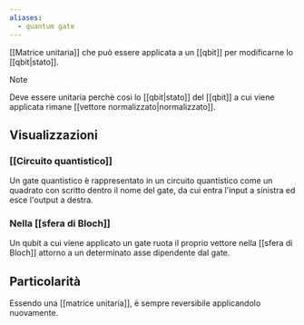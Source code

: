 ```yaml
---
aliases:
  - quantum gate
---
```

[[Matrice unitaria]] che può essere applicata a un [[qbit]] per modificarne lo [[qbit|stato]].

> [!Note]
> Deve essere unitaria perchè così lo [[qbit|stato]] del [[qbit]] a cui viene applicata rimane [[vettore normalizzato|normalizzato]].

## Visualizzazioni

### [[Circuito quantistico]]

Un gate quantistico è rappresentato in un circuito quantistico come un quadrato con scritto dentro il nome del gate, da cui entra l'input a sinistra ed esce l'output a destra.

### Nella [[sfera di Bloch]]

Un qubit a cui viene applicato un gate ruota il proprio vettore nella [[sfera di Bloch]] attorno a un determinato asse dipendente dal gate.

## Particolarità

Essendo una [[matrice unitaria]], è sempre reversibile applicandolo nuovamente.
